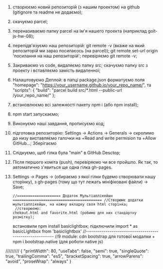 1.  створюємо новий репозиторій (з нашим проектом) на github (gitignore та readme не додаємо);
2.  скачуємо parcel;
3.  переназиваємо папку parcel на ім'я нашего проекта (наприклад goit-js-hw-08);
4.  перепідв'язуємо наш репозиторій: git remote -v (вкаже на який репозиторій ми зараз посилаєось
    (на parcel)); git remote set-url origin 'посилання на наш репозиторій'; перевіряємо git remote
    -v;
5.  Закриваємо vs code, видаляємо папку src; скачуємо папку src з проекту і вставляємо замість
    видаленної;
6.  Налаштовуємо Деплой: в папці package.json форматуємо поля "homepage":
    "https://your_username.github.io/your_repo_name/", та "scripts": { "build": "parcel build
    src/\*.html --public-url /your_repo_name/" };
7.  встановлюємо всі залежності пакету npm i (або npm install);
8.  npm start запускаємо;
9.  Виконуємо наші завдання, прописуємо код;
10. підготовка репозиторію: Settings -> Actions -> Generals -> скролимо до низу виставляємо галочки
    на +Read and write permision та +Allow GitHub...; Зберігаємо
11. Слідкуємо, щоб гілка була "main" в GitHub Desctop;
12. Після першого коміта (push), перевіряємо чи все пройшло. Як так, то автоматично з'явиться ще
    одна гілка gh-pages.
13. Settings -> Pages -> (обираємо з якої гілки будемо створювати нашу сторінку), з gh-pages (тому
    що тут лежать мініфіковані файли) -> Save;

        //==================== Додаток Мультіаплікейшн
        ========================================= //Створюмє додатки
        мультіаплікейшн, на кожну вкладку своя html сторінка;
         //створюємо:
        chekout.html and favorite.html (робимо для них стандартну розмітку);

    встановили npm install basiclightbox; підключили import \* as basicLightbox from 'basiclightbox'
    //---------------------------------------------------------- //9 module: cdn bootstrap для
    готової модалки + npm i bootstrap.native (для роботи native js)

///////// { "printWidth": 80, "useTabs": false, "semi": true, "singleQuote": true, "trailingComma":
"es5", "bracketSpacing": true, "arrowParens": "avoid", "proseWrap": "always" }
